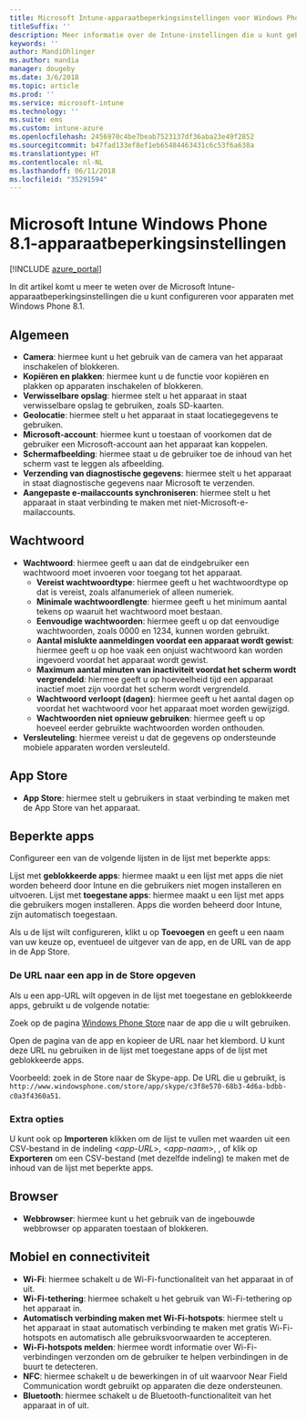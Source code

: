 ```yaml
---
title: Microsoft Intune-apparaatbeperkingsinstellingen voor Windows Phone 8.1
titleSuffix: ''
description: Meer informatie over de Intune-instellingen die u kunt gebruiken voor het beheren van apparaatinstellingen en functionaliteit op apparaten met Windows Phone 8.1.
keywords: ''
author: MandiOhlinger
ms.author: mandia
manager: dougeby
ms.date: 3/6/2018
ms.topic: article
ms.prod: ''
ms.service: microsoft-intune
ms.technology: ''
ms.suite: ems
ms.custom: intune-azure
ms.openlocfilehash: 2456970c4be7beab7523137df36aba23e49f2852
ms.sourcegitcommit: b47fad133ef8ef1eb65484463431c6c53f6a638a
ms.translationtype: HT
ms.contentlocale: nl-NL
ms.lasthandoff: 06/11/2018
ms.locfileid: "35291594"
---
```

# <a name="microsoft-intune-windows-phone-81-device-restriction-settings"></a>Microsoft Intune Windows Phone 8.1-apparaatbeperkingsinstellingen

[!INCLUDE [azure_portal](./includes/azure_portal.md)]

In dit artikel komt u meer te weten over de Microsoft Intune-apparaatbeperkingsinstellingen die u kunt configureren voor apparaten met Windows Phone 8.1.


## <a name="general"></a>Algemeen

-   **Camera**: hiermee kunt u het gebruik van de camera van het apparaat inschakelen of blokkeren.
-   **Kopiëren en plakken**: hiermee kunt u de functie voor kopiëren en plakken op apparaten inschakelen of blokkeren.
-   **Verwisselbare opslag**: hiermee stelt u het apparaat in staat verwisselbare opslag te gebruiken, zoals SD-kaarten.
-   **Geolocatie**: hiermee stelt u het apparaat in staat locatiegegevens te gebruiken.
-   **Microsoft-account**: hiermee kunt u toestaan of voorkomen dat de gebruiker een Microsoft-account aan het apparaat kan koppelen.
-   **Schermafbeelding**: hiermee staat u de gebruiker toe de inhoud van het scherm vast te leggen als afbeelding.
-   **Verzending van diagnostische gegevens**: hiermee stelt u het apparaat in staat diagnostische gegevens naar Microsoft te verzenden.
-   **Aangepaste e-mailaccounts synchroniseren**: hiermee stelt u het apparaat in staat verbinding te maken met niet-Microsoft-e-mailaccounts.

## <a name="password"></a>Wachtwoord

-   **Wachtwoord**: hiermee geeft u aan dat de eindgebruiker een wachtwoord moet invoeren voor toegang tot het apparaat.
    -   **Vereist wachtwoordtype**: hiermee geeft u het wachtwoordtype op dat is vereist, zoals alfanumeriek of alleen numeriek.
    -   **Minimale wachtwoordlengte**: hiermee geeft u het minimum aantal tekens op waaruit het wachtwoord moet bestaan.
    -   **Eenvoudige wachtwoorden**: hiermee geeft u op dat eenvoudige wachtwoorden, zoals 0000 en 1234, kunnen worden gebruikt.
    -   **Aantal mislukte aanmeldingen voordat een apparaat wordt gewist**: hiermee geeft u op hoe vaak een onjuist wachtwoord kan worden ingevoerd voordat het apparaat wordt gewist.
    -   **Maximum aantal minuten van inactiviteit voordat het scherm wordt vergrendeld**: hiermee geeft u op hoeveelheid tijd een apparaat inactief moet zijn voordat het scherm wordt vergrendeld.
    -   **Wachtwoord verloopt (dagen)**: hiermee geeft u het aantal dagen op voordat het wachtwoord voor het apparaat moet worden gewijzigd.
    -   **Wachtwoorden niet opnieuw gebruiken**: hiermee geeft u op hoeveel eerder gebruikte wachtwoorden worden onthouden.
-   **Versleuteling**: hiermee vereist u dat de gegevens op ondersteunde mobiele apparaten worden versleuteld.

## <a name="app-store"></a>App Store

-   **App Store**: hiermee stelt u gebruikers in staat verbinding te maken met de App Store van het apparaat.

## <a name="restricted-apps"></a>Beperkte apps

Configureer een van de volgende lijsten in de lijst met beperkte apps:

Lijst met **geblokkeerde apps**: hiermee maakt u een lijst met apps die niet worden beheerd door Intune en die gebruikers niet mogen installeren en uitvoeren.
Lijst met **toegestane apps**: hiermee maakt u een lijst met apps die gebruikers mogen installeren. Apps die worden beheerd door Intune, zijn automatisch toegestaan.

Als u de lijst wilt configureren, klikt u op **Toevoegen** en geeft u een naam van uw keuze op, eventueel de uitgever van de app, en de URL van de app in de App Store.

### <a name="how-to-specify-the-url-to-an-app-in-the-store"></a>De URL naar een app in de Store opgeven

Als u een app-URL wilt opgeven in de lijst met toegestane en geblokkeerde apps, gebruikt u de volgende notatie:

Zoek op de pagina [Windows Phone Store](https://www.microsoft.com/store/apps/windows-phone) naar de app die u wilt gebruiken.

Open de pagina van de app en kopieer de URL naar het klembord. U kunt deze URL nu gebruiken in de lijst met toegestane apps of de lijst met geblokkeerde apps.

Voorbeeld: zoek in de Store naar de Skype-app. De URL die u gebruikt, is `http://www.windowsphone.com/store/app/skype/c3f8e570-68b3-4d6a-bdbb-c0a3f4360a51`.



### <a name="additional-options"></a>Extra opties

U kunt ook op **Importeren** klikken om de lijst te vullen met waarden uit een CSV-bestand in de indeling <*app-URL*>, <*app-naam*>, <app publisher>, of klik op **Exporteren** om een CSV-bestand (met dezelfde indeling) te maken met de inhoud van de lijst met beperkte apps.


## <a name="browser"></a>Browser

-   **Webbrowser**: hiermee kunt u het gebruik van de ingebouwde webbrowser op apparaten toestaan of blokkeren.

## <a name="cellular-and-connectivity"></a>Mobiel en connectiviteit

-   **Wi-Fi**: hiermee schakelt u de Wi-Fi-functionaliteit van het apparaat in of uit.
-   **Wi-Fi-tethering**: hiermee schakelt u het gebruik van Wi-Fi-tethering op het apparaat in.
-   **Automatisch verbinding maken met Wi-Fi-hotspots**: hiermee stelt u het apparaat in staat automatisch verbinding te maken met gratis Wi-Fi-hotspots en automatisch alle gebruiksvoorwaarden te accepteren.
-   **Wi-Fi-hotspots melden**: hiermee wordt informatie over Wi-Fi-verbindingen verzonden om de gebruiker te helpen verbindingen in de buurt te detecteren.
-   **NFC**: hiermee schakelt u de bewerkingen in of uit waarvoor Near Field Communication wordt gebruikt op apparaten die deze ondersteunen.
-   **Bluetooth**: hiermee schakelt u de Bluetooth-functionaliteit van het apparaat in of uit.
